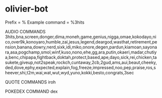 # olivier-bot

Prefix = %
Example command = %3hits

AUDIO COMMANDS
3hits,bna,screen,donger,dima,moneh,game,genius,nigga,omae,kokodayo,nico,over9k,konoyaro,humble,zai,jesus,legend,deargod,wasthat,retirement,pension,banana,dowry,nerd,sixk,idi,miko,onore,degen,pardun,kiamoan,sayonara,asa,pogchamp,smol,winf,kuso,nono,ehe,gg,ara,putin,okaeri,madar,chutiya,benc,chipapa,fightback,doktah,protect,based,ape,dayo,sick,rei,chicken,tasukete,giveup,not2speak,rockch,cuntaway,2cb,2gud,ams,aui,beaut,cheeky,ded,dove,ephy,expected,explain,fog,freeze,impressed,noo,pep,praise,ros,sheever,shi,t2m,wai,wat,wut,wyd,yuno,kokki,besto,congrats,3sec

QUOTE COMMANDS
iroh

POKEDEX COMMAND
dex <pokemon name>
